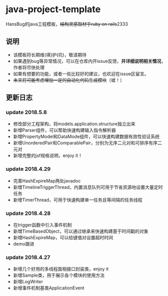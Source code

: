# java-project-template
HansBug的java工程模板，<del>结构灵感取材于ruby on rails</del>2333

## 说明
* 该模板将长期维(填)护(坑)，敬请期待
* 如果遇到bug等异常情况，可以在仓库内开issue反馈，**并详细说明相关情况**，作者将尽快处理
* 如果有想要的功能，或者一些比较好的建议，也欢迎在issue区留言。
* <del>未来将可能考虑增加一定的自动化代码生成模块</del>（嘘！）

## 更新日志

### update 2018.5.8
* 修改部分工程架构，将models.application.structure独立出来
* 新增Parser组件，可以帮助快速构建输入指令解析器
* 新增PropertyModel和DataMode组件，可以快速构建数据有效性验证系统
* 新增UnorderedPair和ComparablePair，分别为无序二元对和可排序有序二元对
* 新增完整的jsf规格说明，enjoy it！

### update 2018.4.29
* 完善HashExpireMap两处javadoc
* 新增TimelineTriggerThread，内置消息队列可用于节省资源地设置大量定时任务
* 新增TimerThread，可用于快速构建单一任务且等间隔的任务线程

### update 2018.4.28
* 在trigger函数中引入事件机制
* 新增TimeBasedObject，可以通过继承来快速构建基于时间戳的对象
* 新增HashExpireMap，可以给键值对设置超时时间
* demo跟进

### update 2018.4.27
* 新增几个好用的多线程面相接口封装类，enjoy it
* 新增Sample类，用于展示各个模块的使用方法
* 新增LogWriter
* 新增事件机制基类ApplicationEvent



